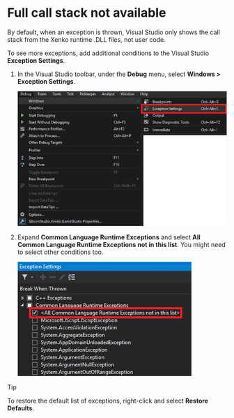 # Full call stack not available

By default, when an exception is thrown, Visual Studio only shows the call stack from the Xenko runtime .DLL files, not user code.

To see more exceptions, add additional conditions to the Visual Studio **Exception Settings**.

1. In the Visual Studio toolbar, under the **Debug** menu, select **Windows > Exception Settings**. 

    ![Exception settings](media/exception-settings.png)

2. Expand **Common Language Runtime Exceptions** and select **All Common Language Runtime Exceptions not in this list**. You might need to select other conditions too.

    ![All common language runtime exceptions not in this list](media/all-common-language-runtime-exceptions.png)

>[!Tip]
>To restore the default list of exceptions, right-click and select **Restore Defaults**.